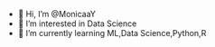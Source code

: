 - 👋 Hi, I’m @MonicaaY
- 👀 I’m interested in Data Science
- 🌱 I’m currently learning ML,Data Science,Python,R

